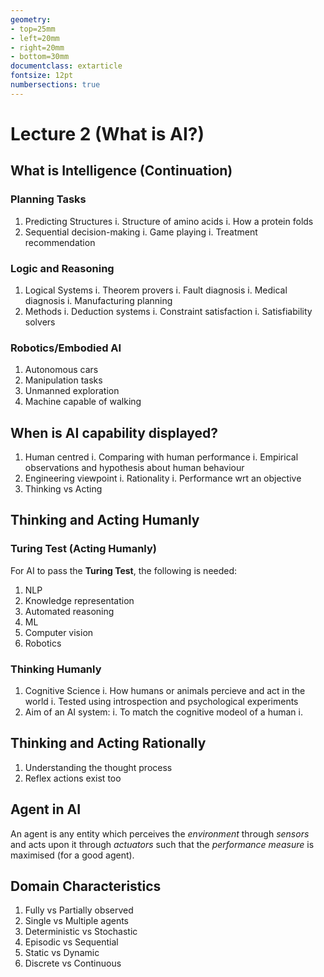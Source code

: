```yaml
---
geometry:
- top=25mm
- left=20mm
- right=20mm
- bottom=30mm
documentclass: extarticle
fontsize: 12pt
numbersections: true
---
```


# Lecture 2 (What is AI?)

## What is Intelligence (Continuation)

### Planning Tasks
1. Predicting Structures
    i. Structure of amino acids
    i. How a protein folds
2. Sequential decision-making
    i. Game playing
    i. Treatment recommendation

### Logic and Reasoning
1. Logical Systems
    i. Theorem provers
    i. Fault diagnosis
    i. Medical diagnosis
    i. Manufacturing planning
2. Methods
    i. Deduction systems
    i. Constraint satisfaction
    i. Satisfiability solvers

### Robotics/Embodied AI
1. Autonomous cars
2. Manipulation tasks
3. Unmanned exploration
4. Machine capable of walking

## When is AI capability displayed?
1. Human centred
    i. Comparing with human performance
    i. Empirical observations and hypothesis about human behaviour
2. Engineering viewpoint
    i. Rationality
    i. Performance wrt an objective
3. Thinking vs Acting

## Thinking and Acting Humanly

### Turing Test (Acting Humanly)
For AI to pass the **Turing Test**, the following is needed:
1. NLP
2. Knowledge representation
3. Automated reasoning
4. ML
5. Computer vision
6. Robotics

### Thinking Humanly
1. Cognitive Science
    i. How humans or animals percieve and act in the world
    i. Tested using introspection and psychological experiments
2. Aim of an AI system:
    i. To match the cognitive modeol of a human
    i. 

## Thinking and Acting Rationally
1. Understanding the thought process
2. Reflex actions exist too

## Agent in AI
An agent is any entity which perceives the *environment* through *sensors* and acts upon it through *actuators* such that the *performance measure* is maximised (for a good agent).

## Domain Characteristics
1. Fully vs Partially observed
2. Single vs Multiple agents
3. Deterministic vs Stochastic
4. Episodic vs Sequential
5. Static vs Dynamic
6. Discrete vs Continuous

